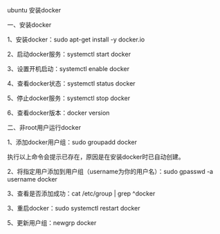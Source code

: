 ubuntu 安装docker

一、安装docker

1、安装docker：sudo apt-get install -y docker.io

2、启动docker服务：systemctl start docker

3、设置开机启动：systemctl enable docker

4、查看docker状态：systemctl status docker

5、停止docker服务：systemctl stop docker

6、查看docker版本：docker version

二、非root用户运行docker

1、添加docker用户组：sudo groupadd docker

执行以上命令会提示已存在，原因是在安装docker时已自动创建。

2、将指定用户添加到用户组（username为你的用户名）：sudo gpasswd -a username docker

3、查看是否添加成功：cat /etc/group | grep ^docker

3、重启docker：sudo systemctl restart docker

5、更新用户组：newgrp docker
